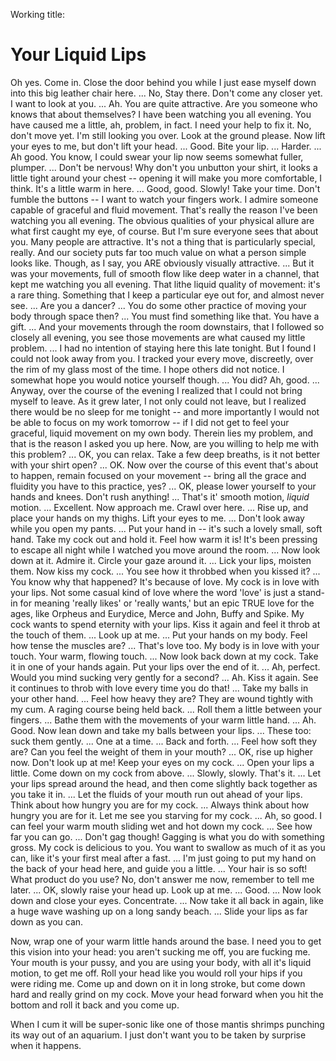 
Working title:
# Your Liquid Lips


Oh yes. Come in. Close the door behind you while I just ease myself down into this big leather chair here. ... No, Stay there. Don't come any closer yet. I want to look at you. ...  Ah. You are quite attractive. Are you someone who knows that about themselves? I have been watching you all evening. You have caused me a little, ah, problem, in fact. I need your help to fix it. No, don't move yet. I'm still looking you over. Look at the ground please. Now lift your eyes to me, but don't lift your head. ... Good. Bite your lip. ... Harder. ... Ah good. You know, I could swear your lip now seems somewhat fuller, plumper. ... Don't be nervous! Why don't you unbutton your shirt, it looks a little tight around your chest -- opening it will make you more comfortable, I think. It's a little warm in here. ... Good, good. Slowly! Take your time. Don't fumble the buttons -- I want to watch your fingers work. I admire someone capable of graceful and fluid movement. That's really the reason I've been watching you all evening. The obvious qualities of your physical allure are what first caught my eye, of course. But I'm sure everyone sees that about you. Many people are attractive. It's not a thing that is particularly special, really. And our society puts far too much value on what a person simple looks like. Though, as I say, you ARE obviously visually attractive. ... But it was your movements, full of smooth flow like deep water in a channel, that kept me watching you all evening. That lithe liquid quality of movement: it's a rare thing. Something that I keep a particular eye out for, and almost never see. ... Are you a dancer? ... You do some other practice of moving your body through space then? ... You must find something like that. You have a gift. ... And your movements through the room downstairs, that I followed so closely all evening, you see those movements are what caused my little problem. ... I had no intention of staying here this late tonight. But I found I could not look away from you. I tracked your every move, discreetly, over the rim of my glass most of the time. I hope others did not notice. I somewhat hope you would notice yourself though. ... You did? Ah, good. ... Anyway, over the course of the evening I realized that I could not bring myself to leave. As it grew later, I not only could not leave, but I realized there would be no sleep for me tonight -- and more importantly I would not be able to focus on my work tomorrow -- if I did not get to feel your graceful, liquid movement on my own body. Therein lies my problem, and that is the reason I asked you up here. Now, are you willing to help me with this problem? ... OK, you can relax. Take a few deep breaths, is it not better with your shirt open? ... OK. Now over the course of this event that's about to happen, remain focused on your movement -- bring all the grace and fluidity you have to this practice, yes? ... OK, please lower yourself to your hands and knees. Don't rush anything! ... That's it' smooth motion, _liquid_ motion. ... Excellent. Now approach me. Crawl over here. ... Rise up, and place your hands on my thighs. Lift your eyes to me. ... Don't look away while you open my pants. ... Put your hand in -- it's such a lovely small, soft hand. Take my cock out and hold it. Feel how warm it is! It's been pressing to escape all night while I watched you move around the room. ... Now look down at it. Admire it. Circle your gaze around it. ... Lick your lips, moisten them. Now kiss my cock. ... You see how it throbbed when you kissed it? ... You know why that happened? It's because of love. My cock is in love with your lips. Not some casual kind of love where the word 'love' is just a stand-in for meaning 'really likes' or 'really wants,' but an epic TRUE love for the ages, like Orpheus and Eurydice, Merce and John, Buffy and Spike. My cock wants to spend eternity with your lips. Kiss it again and feel it throb at the touch of them. ... Look up at me. ... Put your hands on my body. Feel how tense the muscles are? ... That's love too. My body is in love with your touch. Your warm, flowing touch. ... Now look back down at my cock. Take it in one of your hands again. Put your lips over the end of it. ... Ah, perfect. Would you mind sucking very gently for a second? ... Ah. Kiss it again. See it continues to throb with love every time you do that! ... Take my balls in your other hand. ... Feel how heavy they are? They are wound tightly with my cum. A raging course being held back. ... Roll them a little between your fingers. ... Bathe them with the movements of your warm little hand. ... Ah. Good. Now lean down and take my balls between your lips. ... These too: suck them gently. ... One at a time. ... Back and forth. ... Feel how soft they are? Can you feel the weight of them in your mouth? ... OK, rise up higher now. Don't look up at me! Keep your eyes on my cock. ... Open your lips a little. Come down on my cock from above. ... Slowly, slowly. That's it. ... Let your lips spread around the head, and then come slightly back together as you take it in. ... Let the fluids of your mouth run out ahead of your lips. Think about how hungry you are for my cock. ... Always think about how hungry you are for it. Let me see you starving for my cock. ... Ah, so good. I can feel your warm mouth sliding wet and hot down my cock. ... See how far you can go. ... Don't gag though! Gagging is what you do with something gross. My cock is delicious to you. You want to swallow as much of it as you can, like it's your first meal after a fast. ... I'm just going to put my hand on the back of your head here, and guide you a little. ... Your hair is so soft! What product do you use? No, don't answer me now, remember to tell me later. ... OK, slowly raise your head up. Look up at me. ... Good. ... Now look down and close your eyes. Concentrate. ... Now take it all back in again, like a huge wave washing up on a long sandy beach. ... Slide your lips as far down as you can.




Now, wrap one of your warm little hands around the base. I need you to get this vision into your head: you aren't sucking me off, you are fucking me. Your mouth is your pussy, and you are using your body, with all it's liquid motion, to get me off. Roll your head like you would roll your hips if you were riding me. Come up and down on it in long stroke, but come down hard and really grind on my cock. Move your head forward when you hit the bottom and roll it back and you come up.



When I cum it will be super-sonic like one of those mantis shrimps punching its way out of an aquarium. I just don't want you to be taken by surprise when it happens.



